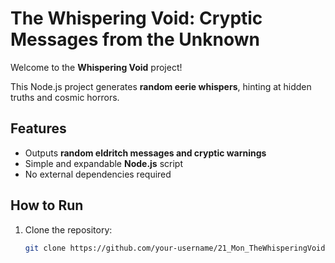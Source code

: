 # The Whispering Void: Cryptic Messages from the Unknown

Welcome to the **Whispering Void** project!

This Node.js project generates **random eerie whispers**, hinting at hidden truths and cosmic horrors.

## Features
- Outputs **random eldritch messages and cryptic warnings**
- Simple and expandable **Node.js** script
- No external dependencies required

## How to Run

1. Clone the repository:
   ```bash
   git clone https://github.com/your-username/21_Mon_TheWhisperingVoid.git
